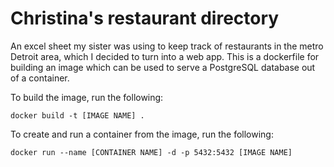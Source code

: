 # Christina's restaurant directory
An excel sheet my sister was using to keep track of restaurants in the metro Detroit area, which I decided to turn into a web app. This is a dockerfile for building an image which can be used to serve a PostgreSQL database out of a container.

To build the image, run the following:

`docker build -t [IMAGE NAME] .`

To create and run a container from the image, run the following:

`docker run --name [CONTAINER NAME] -d -p 5432:5432 [IMAGE NAME]`
